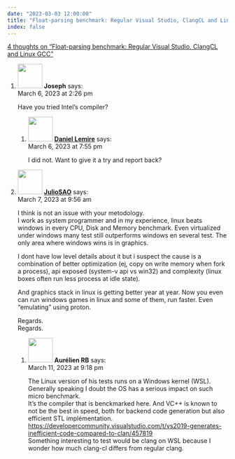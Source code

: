 ```yaml
---
date: "2023-03-03 12:00:00"
title: "Float-parsing benchmark: Regular Visual Studio, ClangCL and Linux GCC"
index: false
---
```


[4 thoughts on &ldquo;Float-parsing benchmark: Regular Visual Studio, ClangCL and Linux GCC&rdquo;](/lemire/blog/2023/03-03-float-parsing-benchmark-regular-visual-studio-clangcl-and-linux-gcc)

<ol class="comment-list">
<li id="comment-649675" class="comment even thread-even depth-1 parent">
<div class="comment-author vcard">
<img alt src="https://secure.gravatar.com/avatar/1f2c27156b0eefb3182783dcd72699f1?s=56&#038;d=mm&#038;r=g" srcset="https://secure.gravatar.com/avatar/1f2c27156b0eefb3182783dcd72699f1?s=112&#038;d=mm&#038;r=g 2x" class="avatar avatar-56 photo" height="56" width="56" decoding="async" /> <b class="fn">Joseph</b> <span class="says">says:</span> </div>
<div class="comment-metadata"><time datetime="2023-03-06T14:26:42+00:00">March 6, 2023 at 2:26 pm</time></a> </div>
<div class="comment-content">
<p>Have you tried Intel&rsquo;s compiler?</p>
</div>
<ol class="children">
<li id="comment-649679" class="comment byuser comment-author-lemire bypostauthor odd alt depth-2">
<div class="comment-author vcard">
<img alt src="https://secure.gravatar.com/avatar/2ca999bef9535950f5b84281a4dab006?s=56&#038;d=mm&#038;r=g" srcset="https://secure.gravatar.com/avatar/2ca999bef9535950f5b84281a4dab006?s=112&#038;d=mm&#038;r=g 2x" class="avatar avatar-56 photo" height="56" width="56" decoding="async" /> <b class="fn"><a href="https://lemire.me/en/" class="url" rel="ugc">Daniel Lemire</a></b> <span class="says">says:</span> </div>
<div class="comment-metadata"><time datetime="2023-03-06T19:55:35+00:00">March 6, 2023 at 7:55 pm</time></a> </div>
<div class="comment-content">
<p>I did not. Want to give it a try and report back?</p>
</div>
</li>
</ol>
</li>
<li id="comment-649685" class="comment even thread-odd thread-alt depth-1 parent">
<div class="comment-author vcard">
<img alt src="https://secure.gravatar.com/avatar/9f5e3d71ba3fb09ccd9bfa136367043b?s=56&#038;d=mm&#038;r=g" srcset="https://secure.gravatar.com/avatar/9f5e3d71ba3fb09ccd9bfa136367043b?s=112&#038;d=mm&#038;r=g 2x" class="avatar avatar-56 photo" height="56" width="56" loading="lazy" decoding="async" /> <b class="fn"><a href="https://github.com/juliosao" class="url" rel="ugc external nofollow">JulioSAO</a></b> <span class="says">says:</span> </div>
<div class="comment-metadata"><time datetime="2023-03-07T09:56:05+00:00">March 7, 2023 at 9:56 am</time></a> </div>
<div class="comment-content">
<p>I think is not an issue with your metodology.<br/>
I work as system programmer and in my experience, linux beats windows in every CPU, Disk and Memory benchmark. Even virtualized under windows many test still outperforms windows en several test. The only area where windows wins is in graphics.</p>
<p>I dont have low level details about it but i suspect the cause is a combination of better optimization (ej, copy on write memory when fork a process), api exposed (system-v api vs win32) and complexity (linux boxes often run less process at idle state).</p>
<p>And graphics stack in linux is getting better year at year. Now you even can run windows games in linux and some of them, run faster. Even &ldquo;emulating&rdquo; using proton.</p>
<p>Regards.<br/>
Regards.</p>
</div>
<ol class="children">
<li id="comment-649747" class="comment odd alt depth-2">
<div class="comment-author vcard">
<img alt src="https://secure.gravatar.com/avatar/9496b8a218bf0f5a18ec61a29009c570?s=56&#038;d=mm&#038;r=g" srcset="https://secure.gravatar.com/avatar/9496b8a218bf0f5a18ec61a29009c570?s=112&#038;d=mm&#038;r=g 2x" class="avatar avatar-56 photo" height="56" width="56" loading="lazy" decoding="async" /> <b class="fn">Aurélien RB</b> <span class="says">says:</span> </div>
<div class="comment-metadata"><time datetime="2023-03-11T21:18:12+00:00">March 11, 2023 at 9:18 pm</time></a> </div>
<div class="comment-content">
<p>The Linux version of his tests runs on a Windows kernel (WSL). Generally speaking I doubt the OS has a serious impact on such micro benchmark.<br/>
It&rsquo;s the compiler that is benckmarked here. And VC++ is known to not be the best in speed, both for backend code generation but also efficient STL implémentation.<br/>
<a href="https://developercommunity.visualstudio.com/t/vs2019-generates-inefficient-code-compared-to-clan/457819" rel="nofollow ugc">https://developercommunity.visualstudio.com/t/vs2019-generates-inefficient-code-compared-to-clan/457819</a><br/>
Something interesting to test would be clang on WSL because I wonder how much clang-cl differs from regular clang.</p>
</div>
</li>
</ol>
</li>
</ol>
